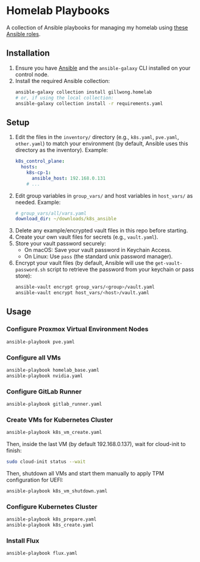 # Homelab Playbooks

A collection of Ansible playbooks for managing my homelab using [these Ansible roles](https://github.com/gillwong/homelab-collection).

## Installation

1. Ensure you have [Ansible](https://docs.ansible.com/ansible/latest/installation_guide/index.html) and the `ansible-galaxy` CLI installed on your control node.
2. Install the required Ansible collection:
   ```bash
   ansible-galaxy collection install gillwong.homelab
   # or, if using the local collection:
   ansible-galaxy collection install -r requirements.yaml
   ```

## Setup

1. Edit the files in the `inventory/` directory (e.g., `k8s.yaml`, `pve.yaml`, `other.yaml`) to match your environment (by default, Ansible uses this directory as the inventory). Example:
   ```yaml
   k8s_control_plane:
     hosts:
       k8s-cp-1:
         ansible_host: 192.168.0.131
       # ...
   ```
2. Edit group variables in `group_vars/` and host variables in `host_vars/` as needed. Example:
   ```yaml
   # group_vars/all/vars.yaml
   download_dir: ~/downloads/k8s_ansible
   ```
3. Delete any example/encrypted vault files in this repo before starting.
4. Create your own vault files for secrets (e.g., `vault.yaml`).
5. Store your vault password securely:
   - On macOS: Save your vault password in Keychain Access.
   - On Linux: Use `pass` (the standard unix password manager).
6. Encrypt your vault files (by default, Ansible will use the `get-vault-password.sh` script to retrieve the password from your keychain or pass store):
   ```bash
   ansible-vault encrypt group_vars/<group>/vault.yaml
   ansible-vault encrypt host_vars/<host>/vault.yaml
   ```

## Usage

### Configure Proxmox Virtual Environment Nodes

```bash
ansible-playbook pve.yaml
```

### Configure all VMs

```bash
ansible-playbook homelab_base.yaml
ansible-playbook nvidia.yaml
```

### Configure GitLab Runner

```bash
ansible-playbook gitlab_runner.yaml
```

### Create VMs for Kubernetes Cluster

```bash
ansible-playbook k8s_vm_create.yaml
```

Then, inside the last VM (by default 192.168.0.137), wait for cloud-init to finish:

```bash
sudo cloud-init status --wait
```

Then, shutdown all VMs and start them manually to apply TPM configuration for UEFI:

```bash
ansible-playbook k8s_vm_shutdown.yaml
```

### Configure Kubernetes Cluster

```bash
ansible-playbook k8s_prepare.yaml
ansible-playbook k8s_create.yaml
```

### Install Flux

```bash
ansible-playbook flux.yaml
```
